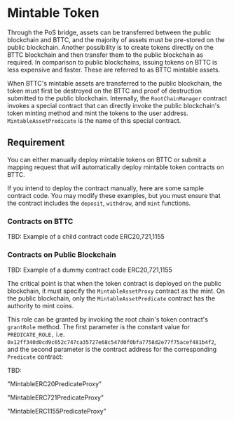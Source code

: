 # Mintable Token

Through the PoS bridge, assets can be transferred between the public blockchain and BTTC, and the majority of assets must be pre-stored on the public blockchain. Another possibility is to create tokens directly on the BTTC blockchain and then transfer them to the public blockchain as required. In comparison to public blockchains, issuing tokens on BTTC is less expensive and faster. These are referred to as BTTC mintable assets.

When BTTC's mintable assets are transferred to the public blockchain, the token must first be destroyed on the BTTC and proof of destruction submitted to the public blockchain. Internally, the `RootChainManager` contract invokes a special contract that can directly invoke the public blockchain's token minting method and mint the tokens to the user address. `MintableAssetPredicate` is the name of this special contract.

## Requirement

You can either manually deploy mintable tokens on BTTC or submit a mapping request that will automatically deploy mintable token contracts on BTTC.

If you intend to deploy the contract manually, here are some sample contract code. You may modify these examples, but you must ensure that the contract includes the `deposit`, `withdraw`, and `mint` functions.

### Contracts on BTTC

TBD: Example of a child contract code ERC20,721,1155

### Contracts on Public Blockchain

TBD: Example of a dummy contract code ERC20,721,1155

The critical point is that when the token contract is deployed on the public blockchain, it must specify the `MintableAssetProxy` contract as the mint. On the public blockchain, only the `MintableAssetPredicate` contract has the authority to mint coins.

This role can be granted by invoking the root chain's token contract's `grantRole` method. The first parameter is the constant value for `PREDICATE_ROLE,` i.e. `0x12ff340d0cd9c652c747ca35727e68c547d0f0bfa7758d2e77f75acef481b4f2`, and the second parameter is the contract address for the corresponding `Predicate` contract:

TBD:

"MintableERC20PredicateProxy"

"MintableERC721PredicateProxy"

"MintableERC1155PredicateProxy"

